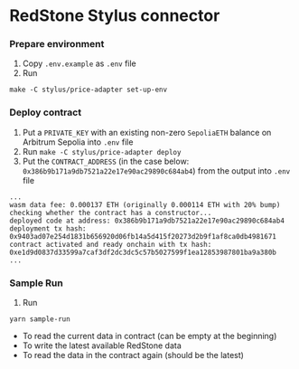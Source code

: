 # RedStone Stylus connector


### Prepare environment

1. Copy `.env.example` as `.env` file
2. Run

```shell
make -C stylus/price-adapter set-up-env 
```

### Deploy contract

1. Put a `PRIVATE_KEY` with an existing non-zero `SepoliaETH` balance on Arbitrum Sepolia into `.env` file
2. Run `make -C stylus/price-adapter deploy`
3. Put the `CONTRACT_ADDRESS` (in the case below: `0x386b9b171a9db7521a22e17e90ac29890c684ab4`) from the output into `.env` file

```shell
...
wasm data fee: 0.000137 ETH (originally 0.000114 ETH with 20% bump)
checking whether the contract has a constructor...
deployed code at address: 0x386b9b171a9db7521a22e17e90ac29890c684ab4
deployment tx hash: 0x9403ad07e254d1831b656920d06fb14a5d415f20273d2b9f1af8ca0db4981671
contract activated and ready onchain with tx hash: 0xe1d9d0837d33599a7caf3df2dc3dc5c57b5027599f1ea12853987801ba9a380b
...
```

### Sample Run

1. Run

```shell
yarn sample-run
```

* To read the current data in contract (can be empty at the beginning)
* To write the latest available RedStone data
* To read the data in the contract again (should be the latest)
